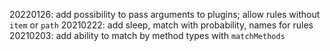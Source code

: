 20220126: add possibility to pass arguments to plugins; allow rules without `item` or `path`
20210222: add sleep, match with probability, names for rules
20210203: add ability to match by method types with `matchMethods`
